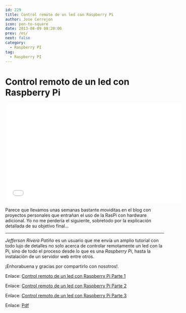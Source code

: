 ```yaml
---
id: 229
title: Control remoto de un led con Raspberry Pi
author: Jose Cerrejon
icon: pen-to-square
date: 2013-08-09 08:20:00
prev: /es/
next: false
category:
  - Raspberry PI
tag:
  - Raspberry PI
---
```


# Control remoto de un led con Raspberry Pi

<iframe width="560" height="315" src="//www.youtube.com/embed/8-Dc-YJLIqc" frameborder="0" allowfullscreen></iframe>

Parece que llevamos unas semanas bastante moviditas en el blog con proyectos personales que entrañan el uso de la RasPi con hardware adicional. Yo no me perdería el siguiente, sobretodo por la explicación detallada de su objetivo final...

- - -
*Jefferson Rivera Patiño* es un usuario que me envía un amplio tutorial con todo lujo de detalles no solo acerca de controlar remotamente un led con la Pi, sino de todo el proceso desde lo que es una *Raspberry Pi*, hasta la instalación de un servidor web entre otros.

¡Enhorabuena y gracias por compartirlo con nosotros!.

Enlace: [Control remoto de un led con Raspberry Pi Parte 1](http://riverajefer.blogspot.com.es/2013/06/control-remoto-de-un-led-con-raspberry.html)

Enlace: [Control remoto de un led con Raspberry Pi Parte 2](http://riverajefer.blogspot.com.es/2013/07/control-remoto-de-un-led-con-raspberry.html)

Enlace: [Control remoto de un led con Raspberry Pi Parte 3](http://riverajefer.blogspot.com.es/2013/08/control-remoto-de-un-led-con-raspberry.html)

Enlace: [Pdf](http://jeffersonrivera.com/pi/Proyecto_raspberry_pi.pdf)